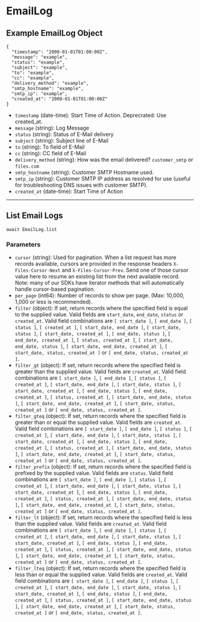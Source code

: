 # EmailLog

## Example EmailLog Object

```
{
  "timestamp": "2000-01-01T01:00:00Z",
  "message": "example",
  "status": "example",
  "subject": "example",
  "to": "example",
  "cc": "example",
  "delivery_method": "example",
  "smtp_hostname": "example",
  "smtp_ip": "example",
  "created_at": "2000-01-01T01:00:00Z"
}
```

* `timestamp` (date-time): Start Time of Action. Deprecrated: Use created_at.
* `message` (string): Log Message
* `status` (string): Status of E-Mail delivery
* `subject` (string): Subject line of E-Mail
* `to` (string): To field of E-Mail
* `cc` (string): CC field of E-Mail
* `delivery_method` (string): How was the email delivered?  `customer_smtp` or `files.com`
* `smtp_hostname` (string): Customer SMTP Hostname used.
* `smtp_ip` (string): Customer SMTP IP address as resolved for use (useful for troubleshooting DNS issues with customer SMTP).
* `created_at` (date-time): Start Time of Action

---

## List Email Logs

```
await EmailLog.list
```


### Parameters

* `cursor` (string): Used for pagination.  When a list request has more records available, cursors are provided in the response headers `X-Files-Cursor-Next` and `X-Files-Cursor-Prev`.  Send one of those cursor value here to resume an existing list from the next available record.  Note: many of our SDKs have iterator methods that will automatically handle cursor-based pagination.
* `per_page` (int64): Number of records to show per page.  (Max: 10,000, 1,000 or less is recommended).
* `filter` (object): If set, return records where the specified field is equal to the supplied value. Valid fields are `start_date`, `end_date`, `status` or `created_at`. Valid field combinations are `[ start_date ]`, `[ end_date ]`, `[ status ]`, `[ created_at ]`, `[ start_date, end_date ]`, `[ start_date, status ]`, `[ start_date, created_at ]`, `[ end_date, status ]`, `[ end_date, created_at ]`, `[ status, created_at ]`, `[ start_date, end_date, status ]`, `[ start_date, end_date, created_at ]`, `[ start_date, status, created_at ]` or `[ end_date, status, created_at ]`.
* `filter_gt` (object): If set, return records where the specified field is greater than the supplied value. Valid fields are `created_at`. Valid field combinations are `[ start_date ]`, `[ end_date ]`, `[ status ]`, `[ created_at ]`, `[ start_date, end_date ]`, `[ start_date, status ]`, `[ start_date, created_at ]`, `[ end_date, status ]`, `[ end_date, created_at ]`, `[ status, created_at ]`, `[ start_date, end_date, status ]`, `[ start_date, end_date, created_at ]`, `[ start_date, status, created_at ]` or `[ end_date, status, created_at ]`.
* `filter_gteq` (object): If set, return records where the specified field is greater than or equal the supplied value. Valid fields are `created_at`. Valid field combinations are `[ start_date ]`, `[ end_date ]`, `[ status ]`, `[ created_at ]`, `[ start_date, end_date ]`, `[ start_date, status ]`, `[ start_date, created_at ]`, `[ end_date, status ]`, `[ end_date, created_at ]`, `[ status, created_at ]`, `[ start_date, end_date, status ]`, `[ start_date, end_date, created_at ]`, `[ start_date, status, created_at ]` or `[ end_date, status, created_at ]`.
* `filter_prefix` (object): If set, return records where the specified field is prefixed by the supplied value. Valid fields are `status`. Valid field combinations are `[ start_date ]`, `[ end_date ]`, `[ status ]`, `[ created_at ]`, `[ start_date, end_date ]`, `[ start_date, status ]`, `[ start_date, created_at ]`, `[ end_date, status ]`, `[ end_date, created_at ]`, `[ status, created_at ]`, `[ start_date, end_date, status ]`, `[ start_date, end_date, created_at ]`, `[ start_date, status, created_at ]` or `[ end_date, status, created_at ]`.
* `filter_lt` (object): If set, return records where the specified field is less than the supplied value. Valid fields are `created_at`. Valid field combinations are `[ start_date ]`, `[ end_date ]`, `[ status ]`, `[ created_at ]`, `[ start_date, end_date ]`, `[ start_date, status ]`, `[ start_date, created_at ]`, `[ end_date, status ]`, `[ end_date, created_at ]`, `[ status, created_at ]`, `[ start_date, end_date, status ]`, `[ start_date, end_date, created_at ]`, `[ start_date, status, created_at ]` or `[ end_date, status, created_at ]`.
* `filter_lteq` (object): If set, return records where the specified field is less than or equal the supplied value. Valid fields are `created_at`. Valid field combinations are `[ start_date ]`, `[ end_date ]`, `[ status ]`, `[ created_at ]`, `[ start_date, end_date ]`, `[ start_date, status ]`, `[ start_date, created_at ]`, `[ end_date, status ]`, `[ end_date, created_at ]`, `[ status, created_at ]`, `[ start_date, end_date, status ]`, `[ start_date, end_date, created_at ]`, `[ start_date, status, created_at ]` or `[ end_date, status, created_at ]`.
